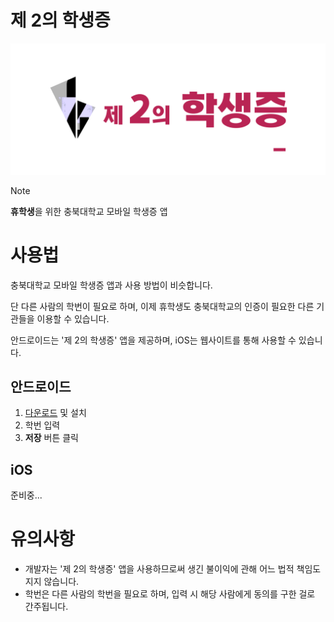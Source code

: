 # 제 2의 학생증
![logo](https://github.com/MineEric64/SIDBypass/blob/main/sidbypass3.png?raw=true)
 > [!NOTE]
 > **휴학생**을 위한 충북대학교 모바일 학생증 앱
>

# 사용법
충북대학교 모바일 학생증 앱과 사용 방법이 비슷합니다.

단 다른 사람의 학번이 필요로 하며, 이제 휴학생도 충북대학교의 인증이 필요한 다른 기관들을 이용할 수 있습니다.

안드로이드는 '제 2의 학생증' 앱을 제공하며, iOS는 웹사이트를 통해 사용할 수 있습니다.

## 안드로이드
1. [다운로드](https://github.com/MineEric64/SIDBypass/releases/latest/download/SIDBypass.apk) 및 설치
2. 학번 입력
3. **저장** 버튼 클릭

## iOS
준비중...

# 유의사항
- 개발자는 '제 2의 학생증' 앱을 사용하므로써 생긴 불이익에 관해 어느 법적 책임도 지지 않습니다.
- 학번은 다른 사람의 학번을 필요로 하며, 입력 시 해당 사람에게 동의를 구한 걸로 간주됩니다.
